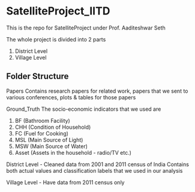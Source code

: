 # SatelliteProject_IITD
This is the repo for SatelliteProject under Prof. Aaditeshwar Seth

The whole project is divided into 2 parts
1. District Level
2. Village Level

## Folder Structure
Papers
Contains research papers for related work, papers that we sent to various conferences, plots & tables for those papers

Ground_Truth
The socio-economic indicators that we used are
1. BF (Bathroom Facility)
2. CHH (Condition of Household)
3. FC (Fuel for Cooking)
4. MSL (Main Source of Light)
5. MSW (Main Source of Water)
6. Asset (Assets in the household - radio/TV etc.)

District Level - Cleaned data from 2001 and 2011 census of India
Contains both actual values and classification labels that we used in our analysis

Village Level - Have data from 2011 census only
